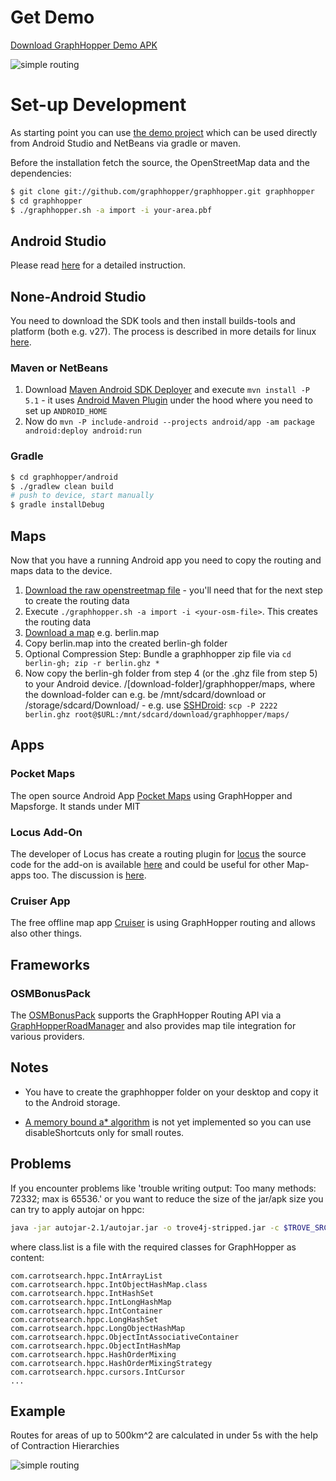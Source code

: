 # Get Demo

[Download GraphHopper Demo APK](../index.md#for-users)

![simple routing](https://www.graphhopper.com/wp-content/uploads/2016/10/android-demo-screenshot-2.png)

# Set-up Development

As starting point you can use [the demo project](https://github.com/graphhopper/graphhopper/tree/master/android) 
which can be used directly from Android Studio and NetBeans via gradle or maven.

Before the installation fetch the source, the OpenStreetMap data and the dependencies:

```bash
$ git clone git://github.com/graphhopper/graphhopper.git graphhopper
$ cd graphhopper
$ ./graphhopper.sh -a import -i your-area.pbf
```

## Android Studio

Please read [here](./android-studio-setup.md) for a detailed instruction.

## None-Android Studio

You need to download the SDK tools and then install builds-tools and platform (both e.g. v27). The process is described in more details for linux [here](https://gist.github.com/karussell/86fa2554c552a204ae7be2964b870bab).

### Maven or NetBeans
 1. Download [Maven Android SDK Deployer](https://github.com/simpligility/maven-android-sdk-deployer) and execute `mvn install -P 5.1` - it uses [Android Maven Plugin](http://simpligility.github.io/android-maven-plugin/) under the hood where you need to set up `ANDROID_HOME`
 2. Now do `mvn -P include-android --projects android/app -am package android:deploy android:run`

### Gradle

```bash
$ cd graphhopper/android
$ ./gradlew clean build
# push to device, start manually
$ gradle installDebug
```

## Maps

Now that you have a running Android app you need to copy the routing and maps data to the device. 

 1. [Download the raw openstreetmap file](http://download.geofabrik.de/openstreetmap/) - you'll need that for the next step to create the routing data
 2. Execute `./graphhopper.sh -a import -i <your-osm-file>`. This creates the routing data
 3. [Download a map](http://download.mapsforge.org/maps/) e.g. berlin.map
 4. Copy berlin.map into the created berlin-gh folder
 5. Optional Compression Step: Bundle a graphhopper zip file via `cd berlin-gh; zip -r berlin.ghz *`
 6. Now copy the berlin-gh folder from step 4 (or the .ghz file from step 5) to your Android device. /[download-folder]/graphhopper/maps, where the download-folder can e.g. be /mnt/sdcard/download or /storage/sdcard/Download/ - e.g. use [SSHDroid](https://play.google.com/store/apps/details?id=berserker.android.apps.sshdroid): `scp -P 2222 berlin.ghz root@$URL:/mnt/sdcard/download/graphhopper/maps/`

## Apps

### Pocket Maps

The open source Android App [Pocket Maps](https://github.com/junjunguo/PocketMaps) using GraphHopper and Mapsforge. It stands under MIT

### Locus Add-On

The developer of Locus has create a routing plugin for [locus](http://www.locusmap.eu/) the source code for the add-on is available [here](https://bitbucket.org/asamm/locus-map-add-on-graphhopper) and could be useful for other Map-apps too. The discussion is [here](http://forum.locusmap.eu/index.php?topic=4036.0).

### Cruiser App

The free offline map app [Cruiser](http://wiki.openstreetmap.org/wiki/Cruiser) is using GraphHopper routing and allows also other things.

## Frameworks

### OSMBonusPack

The [OSMBonusPack](https://github.com/MKergall/osmbonuspack) supports the GraphHopper Routing API via a [GraphHopperRoadManager](https://github.com/MKergall/osmbonuspack/wiki/WhichRoutingService) and also provides map tile integration for various providers.

## Notes

 * You have to create the graphhopper folder on your desktop and copy it to the Android storage.

 * [A memory bound a* algorithm](http://en.wikipedia.org/wiki/SMA*) is not yet implemented so you can use disableShortcuts only for small routes.

## Problems

If you encounter problems like 'trouble writing output: Too many methods: 72332; max is 65536.' or you 
want to reduce the size of the jar/apk size you can try to apply autojar on hppc:

```bash
java -jar autojar-2.1/autojar.jar -o trove4j-stripped.jar -c $TROVE_SRC/target/classes @class.list
```

where class.list is a file with the required classes for GraphHopper as content:

```text
com.carrotsearch.hppc.IntArrayList
com.carrotsearch.hppc.IntObjectHashMap.class
com.carrotsearch.hppc.IntHashSet
com.carrotsearch.hppc.IntLongHashMap
com.carrotsearch.hppc.IntContainer
com.carrotsearch.hppc.LongHashSet
com.carrotsearch.hppc.LongObjectHashMap
com.carrotsearch.hppc.ObjectIntAssociativeContainer
com.carrotsearch.hppc.ObjectIntHashMap
com.carrotsearch.hppc.HashOrderMixing
com.carrotsearch.hppc.HashOrderMixingStrategy
com.carrotsearch.hppc.cursors.IntCursor
...
```


## Example

Routes for areas of up to 500km^2 are calculated in under 5s with the help of Contraction Hierarchies

![simple routing](http://karussell.files.wordpress.com/2012/09/graphhopper-android.png)
